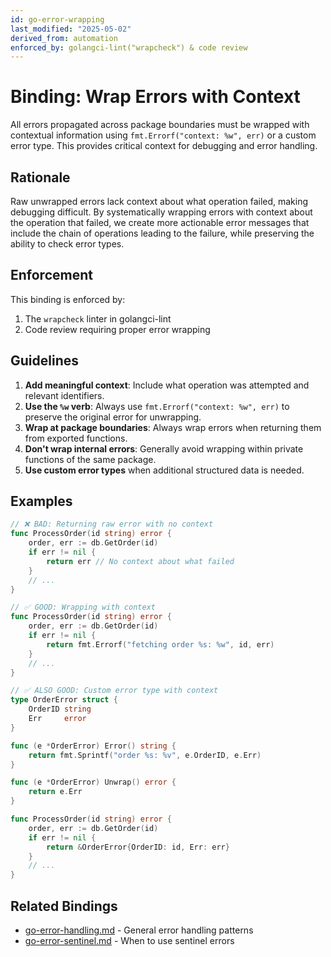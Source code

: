 ```yaml
---
id: go-error-wrapping
last_modified: "2025-05-02"
derived_from: automation
enforced_by: golangci-lint("wrapcheck") & code review
---
```


# Binding: Wrap Errors with Context

All errors propagated across package boundaries must be wrapped with contextual information using `fmt.Errorf("context: %w", err)` or a custom error type. This provides critical context for debugging and error handling.

## Rationale

Raw unwrapped errors lack context about what operation failed, making debugging difficult. By systematically wrapping errors with context about the operation that failed, we create more actionable error messages that include the chain of operations leading to the failure, while preserving the ability to check error types.

## Enforcement

This binding is enforced by:

1. The `wrapcheck` linter in golangci-lint
2. Code review requiring proper error wrapping

## Guidelines

1. **Add meaningful context**: Include what operation was attempted and relevant identifiers.
2. **Use the `%w` verb**: Always use `fmt.Errorf("context: %w", err)` to preserve the original error for unwrapping.
3. **Wrap at package boundaries**: Always wrap errors when returning them from exported functions.
4. **Don't wrap internal errors**: Generally avoid wrapping within private functions of the same package.
5. **Use custom error types** when additional structured data is needed.

## Examples

```go
// ❌ BAD: Returning raw error with no context
func ProcessOrder(id string) error {
    order, err := db.GetOrder(id)
    if err != nil {
        return err // No context about what failed
    }
    // ...
}

// ✅ GOOD: Wrapping with context 
func ProcessOrder(id string) error {
    order, err := db.GetOrder(id)
    if err != nil {
        return fmt.Errorf("fetching order %s: %w", id, err)
    }
    // ...
}

// ✅ ALSO GOOD: Custom error type with context
type OrderError struct {
    OrderID string
    Err     error
}

func (e *OrderError) Error() string {
    return fmt.Sprintf("order %s: %v", e.OrderID, e.Err)
}

func (e *OrderError) Unwrap() error {
    return e.Err
}

func ProcessOrder(id string) error {
    order, err := db.GetOrder(id)
    if err != nil {
        return &OrderError{OrderID: id, Err: err}
    }
    // ...
}
```

## Related Bindings

- [go-error-handling.md](./go-error-handling.md) - General error handling patterns
- [go-error-sentinel.md](./go-error-sentinel.md) - When to use sentinel errors